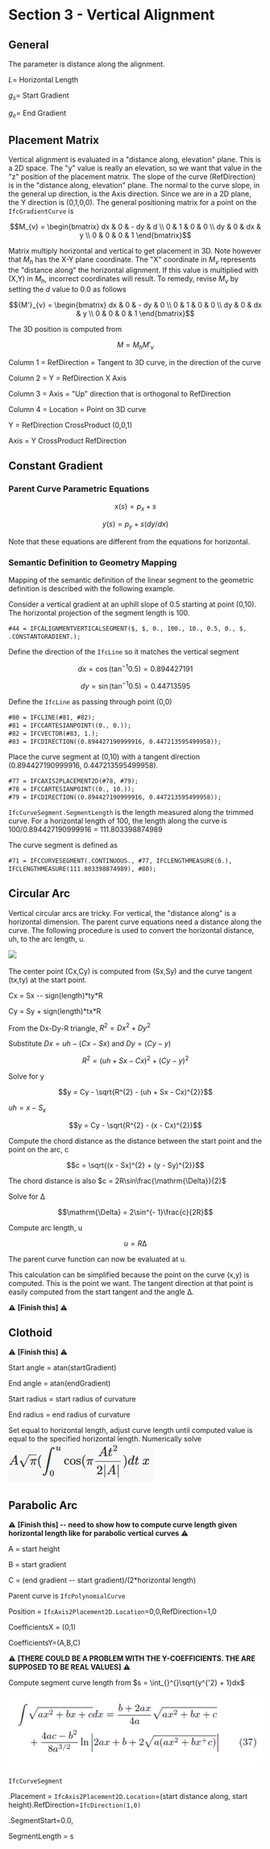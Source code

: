 # Section 3 - Vertical Alignment

## General

The parameter is distance along the alignment.

$L =$ Horizontal Length

$g_{s} =$ Start Gradient

$g_{e} =$ End Gradient

## Placement Matrix

Vertical alignment is evaluated in a "distance along, elevation" plane.
This is a 2D space. The "y" value is really an elevation, so we want
that value in the "z" position of the placement matrix. The slope of the
curve (RefDirection) is in the "distance along, elevation" plane. The
normal to the curve slope, in the general up direction, is the Axis
direction. Since we are in a 2D plane, the Y direction is (0,1,0,0). The
general positioning matrix for a point on the `IfcGradientCurve` is

$$M_{v} = \begin{bmatrix}
dx & 0 & - dy & d \\
0 & 1 & 0 & 0 \\
dy & 0 & dx & y \\
0 & 0 & 0 & 1
\end{bmatrix}$$

Matrix multiply horizontal and vertical to get placement in 3D. Note
however that $M_{h}$ has the X-Y plane coordinate. The "X" coordinate in
$M_{v}$ represents the "distance along" the horizontal alignment. If
this value is multiplied with (X,Y) in $M_{h}$, incorrect coordinates
will result. To remedy, revise $M_{v}$ by setting the $d$ value to 0.0
as follows

$${M'}_{v} = \begin{bmatrix}
dx & 0 & - dy & 0 \\
0 & 1 & 0 & 0 \\
dy & 0 & dx & y \\
0 & 0 & 0 & 1
\end{bmatrix}$$

The 3D position is computed from

$$M = M_{h}{M'}_{v}$$

Column 1 = RefDirection = Tangent to 3D curve, in the direction of the
curve

Column 2 = Y = RefDirection X Axis

Column 3 = Axis = "Up" direction that is orthogonal to RefDirection

Column 4 = Location = Point on 3D curve

Y = RefDirection CrossProduct (0,0,1)

Axis = Y CrossProduct RefDirection

## Constant Gradient

### Parent Curve Parametric Equations

$$x(s) = p_{x} + s$$

$$y(s) = p_{y} + s(dy/dx)$$

Note that these equations are different from the equations for
horizontal.

### Semantic Definition to Geometry Mapping

Mapping of the semantic definition of the linear segment to the
geometric definition is described with the following example.

Consider a vertical gradient at an uphill slope of 0.5 starting at point
(0,10). The horizontal projection of the segment length is 100.

~~~
#44 = IFCALIGNMENTVERTICALSEGMENT($, $, 0., 100., 10., 0.5, 0., $, .CONSTANTGRADIENT.);
~~~

Define the direction of the `IfcLine` so it matches the vertical segment

$$dx = \cos\left( \tan^{- 1}{0.5} \right) = 0.894427191$$

$$dy = \sin\left( \tan^{- 1}{0.5} \right) = 0.44713595$$

Define the `IfcLine` as passing through point (0,0)

~~~
#80 = IFCLINE(#81, #82);
#81 = IFCCARTESIANPOINT((0., 0.));
#82 = IFCVECTOR(#83, 1.);
#83 = IFCDIRECTION((0.894427190999916, 0.447213595499958));
~~~

Place the curve segment at (0,10) with a tangent direction
(0.894427190999916, 0.447213595499958).

~~~
#77 = IFCAXIS2PLACEMENT2D(#78, #79);
#78 = IFCCARTESIANPOINT((0., 10.));
#79 = IFCDIRECTION((0.894427190999916, 0.447213595499958));
~~~

`IfcCurveSegment.SegmentLength` is the length measured along the trimmed
curve. For a horizontal length of 100, the length along the curve is
100/0.894427190999916 = 111.803398874989

The curve segment is defined as

~~~
#71 = IFCCURVESEGMENT(.CONTINUOUS., #77, IFCLENGTHMEASURE(0.), IFCLENGTHMEASURE(111.803398874989), #80);
~~~

## Circular Arc

Vertical circular arcs are tricky. For vertical, the "distance along" is
a horizontal dimension. The parent curve equations need a distance along
the curve. The following procedure is used to convert the horizontal
distance, uh, to the arc length, u.

![](images/image10.emf)

The center point (Cx,Cy) is computed from (Sx,Sy) and the curve tangent
(tx,ty) at the start point.

Cx = Sx -- sign(length)\*ty\*R

Cy = Sy + sign(length)\*tx\*R

From the Dx-Dy-R triangle, $R^{2} = Dx^{2} + Dy^{2}$

Substitute $Dx = uh - (Cx - Sx)$ and $Dy = (Cy - y)$

$$R^{2} = (uh + Sx - Cx)^{2} + (Cy - y)^{2}$$

Solve for y

$$y = Cy - \sqrt{R^{2} - (uh + Sx - Cx)^{2}}$$

$uh = x - S_{x}$

$$y = Cy - \sqrt{R^{2} - (x - Cx)^{2}}$$

Compute the chord distance as the distance between the start point and
the point on the arc, c

$$c = \sqrt{(x - Sx)^{2} + (y - Sy)^{2}}$$

The chord distance is also $c = 2R\sin\frac{\mathrm{\Delta}}{2}$

Solve for $\mathrm{\Delta}$

$$\mathrm{\Delta} = 2\sin^{- 1}\frac{c}{2R}$$

Compute arc length, u

$$u = R\mathrm{\Delta}$$

The parent curve function can now be evaluated at u.

This calculation can be simplified because the point on the curve (x,y)
is computed. This is the point we want. The tangent direction at that
point is easily computed from the start tangent and the angle ∆.

:warning: **[Finish this]** :warning:

## Clothoid

:warning: **[Finish this]** :warning:

Start angle = atan(startGradient)

End angle = atan(endGradient)

Start radius = start radius of curvature

End radius = end radius of curvature

Set equal to horizontal length, adjust curve length until computed value
is equal to the specified horizontal length. Numerically solve ![](images/image11.png)

## Parabolic Arc

:warning: **[Finish this] -- need to show how to compute curve length given
horizontal length like for parabolic vertical curves** :warning:

A = start height

B = start gradient

C = (end gradient -- start gradient)/(2\*horizontal length)

Parent curve is `IfcPolynomialCurve`

Position = `IfcAxis2Placement2D.Location`=0,0,RefDirection=1,0

CoefficientsX = (0,1)

CoefficientsY=(A,B,C)

:warning: **[THERE COULD BE A PROBLEM WITH THE Y-COEFFICIENTS. THE ARE SUPPOSED TO
BE REAL VALUES]** :warning:

Compute segment curve length from $s = \int_{}^{}\sqrt{y^{'2} + 1}dx$

![](images/image12.png)

`IfcCurveSegment`

.Placement = `IfcAxis2Placement2D.Location`=(start distance along, start
height).RefDirection=`IfcDirection(1,0)`

.SegmentStart=0.0,

SegmentLength = s
